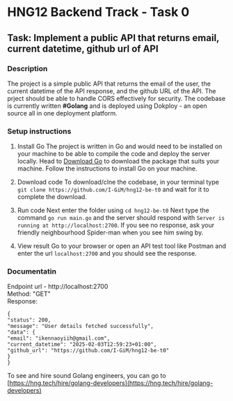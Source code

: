# HNG12 Backend Track - Task 0

## Task: Implement a public API that returns email, current datetime, github url of API

### Description

The project is a simple public API that returns the email of the user, the current datetime of the API response, and the github URL of the API. The prject should be able to handle CORS effectively for security.
The codebase is currently written **#Golang** and is deployed using Dokploy - an open source all in one deployment platform.

### Setup instructions

1. Install Go
   The project is written in Go and would need to be installed on your machine to be able to compile the code and deploy the server locally. Head to [Download Go](https://go.dev/learn/) to download the package that suits your machine. Follow the instructions to install Go on your machine.

2. Download code
   To download/clne the codebase, in your terminal type `git clone https://github.com/I-GiM/hng12-be-t0` and wait for it to complete the download.

3. Run code
   Next enter the folder using `cd hng12-be-t0`
   Next type the command `go run main.go` and the server should respond with `Server is running at http://localhost:2700`. If you see no response, ask your friendly neighbourhood Spider-man when you see him swing by.

4. View result
   Go to your browser or open an API test tool like Postman and enter the url `localhost:2700` and you should see the response.

### Documentatin

Endpoint url - http://localhost:2700<br />
Method: "GET"<br />
Response:

```
{
"status": 200,
"message": "User details fetched successfully",
"data": {
"email": "ikennaoyiih@gmail.com",
"current_datetime": "2025-02-03T12:59:23+01:00",
"github_url": "https://github.com/I-GiM/hng12-be-t0"
}
}

```

To see and hire sound Golang engineers, you can go to [https://hng.tech/hire/golang-developers](https://hng.tech/hire/golang-developers)
